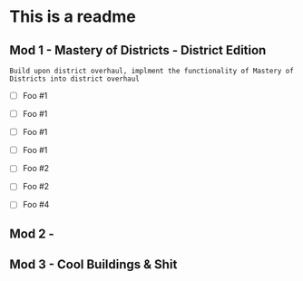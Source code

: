 # This is a readme

## Mod 1 - Mastery of Districts - District Edition

	Build upon district overhaul, implment the functionality of Mastery of Districts into district overhaul

- [ ] Foo #1
- [ ] Foo #1
- [ ] Foo #1
- [ ] Foo #1
- [ ] Foo #2
- [ ] Foo #2
- [ ] Foo #4
 

## Mod 2 - 

## Mod 3 - Cool Buildings & Shit
